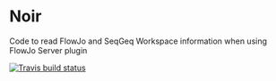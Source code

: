 # Noir
Code to read FlowJo and SeqGeq Workspace information when using FlowJo Server plugin

<!-- badges: start -->
  [![Travis build status](https://travis-ci.org/jluthy/Noir.svg?branch=master)](https://travis-ci.org/jluthy/Noir)
  <!-- badges: end -->